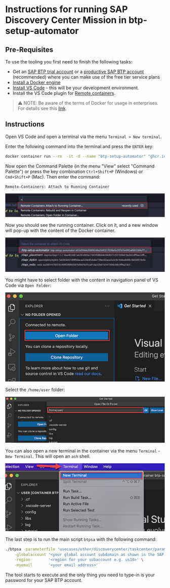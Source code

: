 # Instructions for running SAP Discovery Center Mission in btp-setup-automator

## Pre-Requisites

To use the tooling you first need to finish the following tasks:

- Get an [SAP BTP trial account](https://cockpit.hanatrial.ondemand.com/trial/#/home/trial) or a [productive SAP BTP account](https://account.hana.ondemand.com/#/home/welcome) (recommended) where you can make use of the free tier service plans
- [Install a Docker engine](https://docs.docker.com/desktop/)
- [Install VS Code](https://code.visualstudio.com/download) - this will be your development environment.
- Install the VS Code plugin for [Remote containers](https://marketplace.visualstudio.com/items?itemName=ms-vscode-remote.remote-containers).

> ⚠ NOTE: Be aware of the terms of Docker for usage in enterprises. For details see this [link](https://www.docker.com/blog/updating-product-subscriptions/).

## Instructions

Open VS Code and open a terminal via the menu `Terminal > New terminal`. 

Enter the following command into the terminal and press the `ENTER` key:

```bash
docker container run --rm  -it -d --name "btp-setup-automator" "ghcr.io/sap-samples/btp-setup-automator:main"
```

Now open the Command Palette (in the menu "View" select "Command Palette") or press the key combination `Ctrl+Shift+P` (Windows) or `Cmd+Shift+P` (Mac). Then enter the command:

```text
Remote-Containers: Attach to Running Container
```

![command in VS Code to attach it to a running container](../../../../docs/pics/quick-guide-step00.png)

Now you should see the running container. Click on it, and a new window will pop-up with the content of the Docker container.

![select running container in VS Code](../../../../docs/pics/quick-guide-step01.png)

You might have to select folder with the content in navigation panel of VS Code via `Open Folder`:

![open folder](../../../../docs/pics/quick-guide-step02.png)

Select the `/home/user` folder:

![select folder](../../../../docs/pics/quick-guide-step03.png)

You can also open a new terminal in the container via the menu `Terminal` - `New Terminal`. This will open an `ash` shell.

![open new terminal](../../../../docs/pics/quick-guide-step04.png)

The last step is to run the main script `btpsa` with the following command:

```bash
./btpsa -parameterfile 'usecases/other/discoverycenter/taskcenter/parameters.json' \
    -globalaccount '<your global account subdomain as shown in the SAP BTP cockpit>'  \
    -region        '<region for your subaccount e.g. us10>' \
    -myemail       '<your email address>'
```

The tool starts to execute and the only thing you need to type-in is your password for your SAP BTP account.
